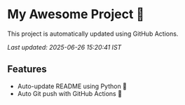 # My Awesome Project 🚀

This project is automatically updated using GitHub Actions.

_Last updated: 2025-06-26 15:20:41 IST_

## Features
- Auto-update README using Python 🐍
- Auto Git push with GitHub Actions 🤖
